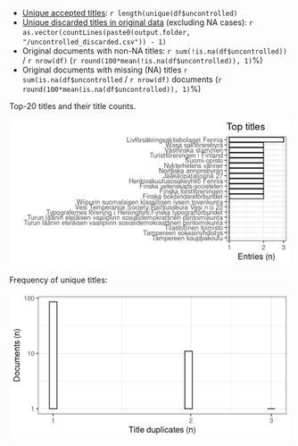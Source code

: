 -   [Unique accepted titles](output.tables/title_accepted.csv):
    `r length(unique(df$uncontrolled)`
-   [Unique discarded titles in original
    data](output.tables/title_discarded.csv) (excluding NA cases):
    `r as.vector(countLines(paste0(output.folder, "/uncontrolled_discarded.csv")) - 1)`
-   Original documents with non-NA titles:
    `r sum(!is.na(df$uncontrolled))` / `r nrow(df)`
    (`r round(100*mean(!is.na(df$uncontrolled)), 1)`%)
-   Original documents with missing (NA) titles
    `r sum(is.na(df$uncontrolled` / `r nrow(df)` documents
    (`r round(100*mean(is.na(df$uncontrolled)), 1)`%)

Top-20 titles and their title counts.

![plot of chunk summarytitle](figure/summarytitle-10.png)

Frequency of unique titles:

![plot of chunk uniquetitles](figure/uniquetitles-10.png)
